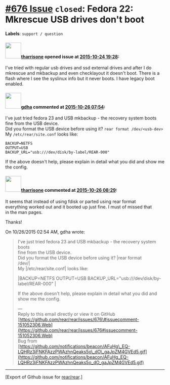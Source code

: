 [\#676 Issue](https://github.com/rear/rear/issues/676) `closed`: Fedora 22: Mkrescue USB drives don't boot
==========================================================================================================

**Labels**: `support / question`

#### <img src="https://avatars.githubusercontent.com/u/5998467?v=4" width="50">[tharrisone](https://github.com/tharrisone) opened issue at [2015-10-24 19:28](https://github.com/rear/rear/issues/676):

I've tried with regular usb drives and ssd external drives and after I
do mkrescue and mkbackup and even checklayout it doesn't boot. There is
a flash where I see the syslinux info but it never boots. I have legacy
boot enabled.

#### <img src="https://avatars.githubusercontent.com/u/888633?u=cdaeb31efcc0048d3619651aa18dd4b76e636b21&v=4" width="50">[gdha](https://github.com/gdha) commented at [2015-10-26 07:54](https://github.com/rear/rear/issues/676#issuecomment-151052306):

I've just tried fedora 23 and USB mkbackup - the recovery system boots
fine from the USB device.  
Did you format the USB device before using it?
`rear format /dev/<usb-dev>`  
My `/etc/rear/site.conf` looks like:

    BACKUP=NETFS
    OUTPUT=USB
    BACKUP_URL="usb:///dev/disk/by-label/REAR-000"

If the above doesn't help, please explain in detail what you did and
show me the config.

#### <img src="https://avatars.githubusercontent.com/u/5998467?v=4" width="50">[tharrisone](https://github.com/tharrisone) commented at [2015-10-26 08:29](https://github.com/rear/rear/issues/676#issuecomment-151058556):

It seems that instead of using fdisk or parted using rear format  
everything worked out and it booted up just fine. I must of missed
that  
in the man pages.

Thanks!

On 10/26/2015 02:54 AM, gdha wrote:

> I've just tried fedora 23 and USB mkbackup - the recovery system
> boots  
> fine from the USB device.  
> Did you format the USB device before using it? |rear format  
> /dev/<usb-dev>|  
> My |/etc/rear/site.conf| looks like:
>
> |BACKUP=NETFS OUTPUT=USB
> BACKUP\_URL="usb:///dev/disk/by-label/REAR-000" |
>
> If the above doesn't help, please explain in detail what you did and  
> show me the config.
>
> —  
> Reply to this email directly or view it on GitHub  
> [https://github.com/rear/rear/issues/676\#issuecomment-151052306.Web](https://github.com/rear/rear/issues/676#issuecomment-151052306.Web)  
> Bug from  
> [https://github.com/notifications/beacon/AFuHg\_EQ-LQHRz3iFNKFAzzPWAzhnQeaks5o\_dO\_gaJpZM4GVEd5.gif](https://github.com/notifications/beacon/AFuHg_EQ-LQHRz3iFNKFAzzPWAzhnQeaks5o_dO_gaJpZM4GVEd5.gif)

------------------------------------------------------------------------

\[Export of Github issue for
[rear/rear](https://github.com/rear/rear).\]
